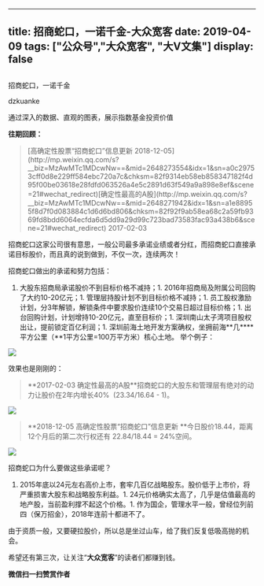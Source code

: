 
---
title:   招商蛇口，一诺千金-大众宽客
date: 2019-04-09
tags: ["公众号","大众宽客", "大V文集"]
display: false
---


## 



招商蛇口，一诺千金




dzkuanke




通过深入的数据、直观的图表，展示指数基金投资价值


**往期回顾：**[](http://mp.weixin.qq.com/s?__biz=MzAwMTc1MDcwNw==&amp;mid=2648273554&amp;idx=1&amp;sn=a0c29753cff0d8e229ff584ebc720a7c&amp;chksm=82f9314eb58eb858347182f4d95f00be03618e28fdfd063526a4e5c2891d63f549a9a898e8ef&amp;scene=21#wechat_redirect)

> <section class="js_blockquote_digest"><section>[高确定性股票“招商蛇口”信息更新 2018-12-05](http://mp.weixin.qq.com/s?__biz=MzAwMTc1MDcwNw==&amp;mid=2648273554&amp;idx=1&amp;sn=a0c29753cff0d8e229ff584ebc720a7c&amp;chksm=82f9314eb58eb858347182f4d95f00be03618e28fdfd063526a4e5c2891d63f549a9a898e8ef&amp;scene=21#wechat_redirect)[确定性最高的A股](http://mp.weixin.qq.com/s?__biz=MzAwMTc1MDcwNw==&amp;mid=2648271942&amp;idx=1&amp;sn=a1e88955f8d7f0d083884c1d6d6bd806&amp;chksm=82f92f9ab58ea68c2a59fb9369fd8bdd6064ecfda6d5dd9a29d99c723bad73583fac93a438b6&amp;scene=21#wechat_redirect)&nbsp;2017-02-03</section></section>



招商蛇口这家公司很有意思，一般公司最多承诺业绩或者分红，而招商蛇口直接承诺目标股价，而且真的说到做到，不仅一次，连续两次！



招商蛇口做出的承诺和努力包括：
1. 大股东招商局承诺股价不到目标价格不减持；1. 2016年招商局及附属公司回购了大约10-20亿元；1. 管理层持股计划不到目标价格不减持；1. 员工股权激励计划，分3年解锁，解锁条件中要求股价连续10个交易日超过目标价格；1. 出台回购计划，计划增持10-20亿元，直至目标价；1. 深圳南山太子湾项目股权出让，提前锁定百亿利润；1. 深圳前海土地开发方案确权，坐拥前海**几****平方公里（**1平方公里=100万平方米）核心土地。
举个例子：

<img src="https://mmbiz.qpic.cn/mmbiz_jpg/PKw3FQPmhIjGa9ZbQZ9pbuV4zVicQZezmYicWZcaricBHZDxoaXq9IMCclX6VuuEZdr54Rt1eT8pklWlu1CZKLNOw/640?wx_fmt=jpeg" data-type="jpeg" class="" data-ratio="0.3215311004784689" data-w="1045"/>



效果也是刚刚的：

> <section class="js_blockquote_digest"><section>**2017-02-03&nbsp;确定性最高的A股**招商蛇口的大股东和管理层有绝对的动力让股价在2年内增长40%&nbsp; (23.34/16.64&nbsp;-&nbsp;1)。</section></section>

<img class="" data-copyright="0" data-ratio="0.5679389312977099" data-s="300,640" src="https://mmbiz.qpic.cn/mmbiz_png/PKw3FQPmhIh0eDyb85Dluiakb9kkljJQrD72jzAuMgg5Dj6bpEzLGWzzicM2tc6cMDgOFFvPtefk9YPVdb3zLMibg/640?wx_fmt=png" data-type="png" data-w="1310" style=""/>



> <section class="js_blockquote_digest"><section>**2018-12-05&nbsp;高确定性股票“招商蛇口”信息更新&nbsp;**今日股价18.44，距离12个月后的第二次行权还有 22.84/18.44 = 24%空间。</section></section>

<img class="" data-copyright="0" data-ratio="0.566358024691358" data-s="300,640" src="https://mmbiz.qpic.cn/mmbiz_png/PKw3FQPmhIh0eDyb85Dluiakb9kkljJQrdp6iaIMRAQmg9iaITiao4eH8e42gOzRErAEUUUAjCv6PvbIIFliasTfH9g/640?wx_fmt=png" data-type="png" data-w="1296" style="white-space: normal;"/>



招商蛇口为什么要做这些承诺呢？
1. 2015年底以24元左右高价上市，套牢几百亿战略股东。股价低于上市价，将严重损害大股东和战略股东利益。1. 24元价格确实太高了，几乎是估值最高的地产股，当前盈利撑不起这个价格。1. 作为国企，管理水平一般，曾经位列前四（保万招金），2018年连前十都进不了。


由于资质一般，又要硬拉股价，所以总是坐过山车，给了我们反复低吸高抛的机会。



希望还有第三次，让关注“**大众宽客**”的读者们都赚到钱。


**微信扫一扫赞赏作者**













